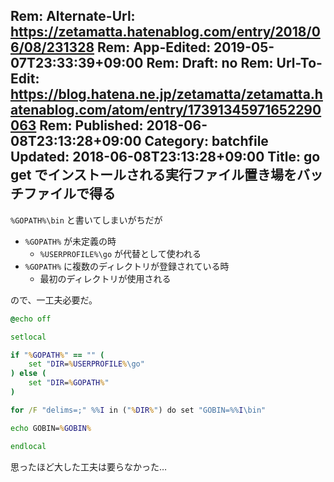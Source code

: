 Rem: Alternate-Url: https://zetamatta.hatenablog.com/entry/2018/06/08/231328
Rem: App-Edited: 2019-05-07T23:33:39+09:00
Rem: Draft: no
Rem: Url-To-Edit: https://blog.hatena.ne.jp/zetamatta/zetamatta.hatenablog.com/atom/entry/17391345971652290063
Rem: Published: 2018-06-08T23:13:28+09:00
Category: batchfile
Updated: 2018-06-08T23:13:28+09:00
Title: go get でインストールされる実行ファイル置き場をバッチファイルで得る
---
`%GOPATH%\bin` と書いてしまいがちだが

* `%GOPATH%` が未定義の時
  * `%USERPROFILE%\go` が代替として使われる
* `%GOPATH%` に複数のディレクトリが登録されている時
  * 最初のディレクトリが使用される

ので、一工夫必要だ。


```gobin.cmd
@echo off

setlocal

if "%GOPATH%" == "" (
    set "DIR=%USERPROFILE%\go"
) else (
    set "DIR=%GOPATH%"
)

for /F "delims=;" %%I in ("%DIR%") do set "GOBIN=%%I\bin"

echo GOBIN=%GOBIN%

endlocal
```

思ったほど大した工夫は要らなかった…
